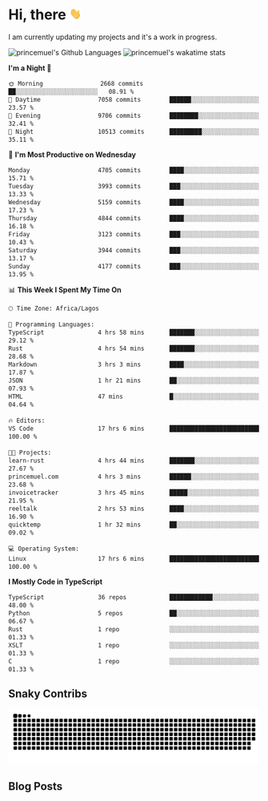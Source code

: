 # Hi, there <img src='/assets/wave.gif' alt='Just saying hello' width='24' height='24' />

<!--
**princemuel/princemuel** is a ✨ _special_ ✨ repository because its `README.md` (this file) appears on your GitHub profile.

Here are some ideas to get you started:

- 🔭 I’m currently working on ...
- 🌱 I’m currently learning ...
- 👯 I’m looking to collaborate on ...
- 🤔 I’m looking for help with ...
- 💬 Ask me about ...
- 📫 How to reach me: ...
- 😄 Pronouns: ...
- ⚡ Fun fact: ...
-->

I am currently updating my projects and it's a work in progress.

![princemuel's Github Languages](https://github-readme-stats.vercel.app/api/top-langs/?username=princemuel&text_color=586069&layout=compact&hide_border=true&title_color=0366d6&count_private=true&include_all_commits=true&theme=tokyonight&show_icons=true)
![princemuel's wakatime stats](https://github-readme-stats.vercel.app/api/wakatime?username=princemuel&text_color=586069&layout=compact&hide_border=true&title_color=0366d6&count_private=true&include_all_commits=true&theme=tokyonight&show_icons=true)

<!--START_SECTION:waka-->
**I'm a Night 🦉** 

```text
🌞 Morning                2668 commits        ██░░░░░░░░░░░░░░░░░░░░░░░   08.91 % 
🌆 Daytime                7058 commits        ██████░░░░░░░░░░░░░░░░░░░   23.57 % 
🌃 Evening                9706 commits        ████████░░░░░░░░░░░░░░░░░   32.41 % 
🌙 Night                  10513 commits       █████████░░░░░░░░░░░░░░░░   35.11 % 
```
📅 **I'm Most Productive on Wednesday** 

```text
Monday                   4705 commits        ████░░░░░░░░░░░░░░░░░░░░░   15.71 % 
Tuesday                  3993 commits        ███░░░░░░░░░░░░░░░░░░░░░░   13.33 % 
Wednesday                5159 commits        ████░░░░░░░░░░░░░░░░░░░░░   17.23 % 
Thursday                 4844 commits        ████░░░░░░░░░░░░░░░░░░░░░   16.18 % 
Friday                   3123 commits        ███░░░░░░░░░░░░░░░░░░░░░░   10.43 % 
Saturday                 3944 commits        ███░░░░░░░░░░░░░░░░░░░░░░   13.17 % 
Sunday                   4177 commits        ███░░░░░░░░░░░░░░░░░░░░░░   13.95 % 
```


📊 **This Week I Spent My Time On** 

```text
🕑︎ Time Zone: Africa/Lagos

💬 Programming Languages: 
TypeScript               4 hrs 58 mins       ███████░░░░░░░░░░░░░░░░░░   29.12 % 
Rust                     4 hrs 54 mins       ███████░░░░░░░░░░░░░░░░░░   28.68 % 
Markdown                 3 hrs 3 mins        ████░░░░░░░░░░░░░░░░░░░░░   17.87 % 
JSON                     1 hr 21 mins        ██░░░░░░░░░░░░░░░░░░░░░░░   07.93 % 
HTML                     47 mins             █░░░░░░░░░░░░░░░░░░░░░░░░   04.64 % 

🔥 Editors: 
VS Code                  17 hrs 6 mins       █████████████████████████   100.00 % 

🐱‍💻 Projects: 
learn-rust               4 hrs 44 mins       ███████░░░░░░░░░░░░░░░░░░   27.67 % 
princemuel.com           4 hrs 3 mins        ██████░░░░░░░░░░░░░░░░░░░   23.68 % 
invoicetracker           3 hrs 45 mins       █████░░░░░░░░░░░░░░░░░░░░   21.95 % 
reeltalk                 2 hrs 53 mins       ████░░░░░░░░░░░░░░░░░░░░░   16.90 % 
quicktemp                1 hr 32 mins        ██░░░░░░░░░░░░░░░░░░░░░░░   09.02 % 

💻 Operating System: 
Linux                    17 hrs 6 mins       █████████████████████████   100.00 % 
```

**I Mostly Code in TypeScript** 

```text
TypeScript               36 repos            ████████████░░░░░░░░░░░░░   48.00 % 
Python                   5 repos             ██░░░░░░░░░░░░░░░░░░░░░░░   06.67 % 
Rust                     1 repo              ░░░░░░░░░░░░░░░░░░░░░░░░░   01.33 % 
XSLT                     1 repo              ░░░░░░░░░░░░░░░░░░░░░░░░░   01.33 % 
C                        1 repo              ░░░░░░░░░░░░░░░░░░░░░░░░░   01.33 % 
```




<!--END_SECTION:waka-->

## Snaky Contribs

<img src='/assets/github-snake-dark.svg' alt='Snaky Contributions' />

## Blog Posts

<!-- BLOG-POST-LIST:START -->
<!-- BLOG-POST-LIST:END -->
